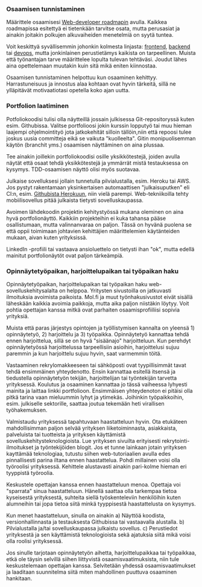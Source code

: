 ### Osaamisen tunnistaminen

Määrittele osaamisesi [Web-developer roadmapin](https://github.com/kamranahmedse/developer-roadmap) avulla. Kaikkea roadmapissa esitettyä ei tietenkään tarvitse osata, mutta perusasiat ja ainakin joitakin polkujen alkuvaiheiden menetelmiä on syytä tuntea.

Voit keskittyä syvällisemmin johonkin kolmesta linjasta: [frontend](https://github.com/kamranahmedse/developer-roadmap#-frontend-roadmap), [backend](https://github.com/kamranahmedse/developer-roadmap#-back-end-roadmap) tai [devops](https://github.com/kamranahmedse/developer-roadmap#-devops-roadmap), mutta jonkinlainen perustietämys kaikista on tarpeellinen. Muista että työnantajan tarve määrittelee lopulta tulevan tehtäväsi. Joudut lähes aina opettelemaan muutakin kuin sitä mikä eniten kiinnostaa.

Osaamisen tunnistaminen helpottuu kun osaaminen kehittyy.
Harrastuneisuus ja innostus alaa kohtaan ovat hyvin tärkeitä,
sillä ne ylläpitävät motivaatiotasi opetella koko ajan uutta.

### Portfolion laatiminen

Potfoliokoodisi tulisi olla näytteillä jossain julkisessa Git-repositoryssä kuten esim. Githubissa. Valitse portfolioosi jokin kurssin lopputyö tai muu hieman laajempi ohjelmointityö jota jatkokehität silloin tällöin,niin että repoosi tulee joskus uusia committeja eikä se vaikuta "kuolleelta". Gitin monipuolisemman käytön (branchit yms.) osaamisen näyttäminen on aina plussaa.

Tee ainakin joillekin portfoliokoodisi osille yksikkötestejä, joiden avulla näytät että osaat tehdä yksikkötestejä ja ymmärrät mistä testauksessa on kysymys. TDD-osaamisen näyttö olisi myös suotavaa.

Julkaise sovelluksesi jollain tunnetulla pilvialustalla, esim. Heroku tai AWS. Jos pystyt rakentamaan
yksinkertaisen automaattisen "julkaisuputken" eli CI:n,  esim. [Githubista Herokuun](https://devcenter.heroku.com/articles/github-integration), niin vielä parempi. Web-tekniikoilla tehty mobiilisovellus pitää julkaista tietysti sovelluskaupassa.

Avoimen lähdekoodin projektin kehitystyössä mukana oleminen on aina hyvä portfolionäyttö. Kaikkiin projekteihin ei kuka tahansa pääse osallistumaan, mutta valinnanvaraa on paljon. Tässä on hyvänä puolena se että oppii toimimaan johtavien kehittäjien määrittelemien käytänteiden mukaan, aivan kuten yrityksissä.

LinkedIn -profiili tai vastaava ansioluettelo on tietysti ihan "ok", mutta edellä mainitut portfolionäytöt ovat paljon tärkeämpiä.

### Opinnäytetyöpaikan, harjoittelupaikan tai työpaikan haku

Opinnäytetyöpaikan, harjoittelupaikan tai työpaikan haku web-sovelluskehitysalalta on helppoa. Yritysten sivustoilla on jatkuvasti ilmoituksia avoimista paikoista. Mol.fi ja muut työnhakusivustot eivät sisällä läheskään kaikkia avoimia paikkoja, mutta aika paljon niistäkin löytyy. Voit pohtia opettajan kanssa mitkä ovat parhaiten osaamisprofiiliisi sopivia yrityksiä.

Muista että paras järjestys opintojen ja työllistymisen kannalta on yleensä 1) opinnäytetyö, 2) harjoittelu ja 3) työpaikka. Opinnäytetyö kannattaa tehdä ennen harjoittelua, sillä se on hyvä "sisäänajo" harjoitteluun. Kun perehdyt opinnäytetyössä harjoittelussa tarpeellisiin asioihin, harjoittelusi sujuu paremmin ja kun harjoittelu sujuu hyvin, saat varmemmin töitä.

Vastaaminen rekrylomakkeeseen tai sähköposti ovat tyypillisimmät tavat tehdä ensimmäinen yhteydenotto. Ensin kannattaa esitellä itsensä ja tiedustella opinnäytetyön tekijän, harjoittelijan tai työntekijän tarvetta yrityksessä. Koulutus ja osaaminen kannattaa jo tässä vaiheessa lyhyesti mainita ja laittaa linkki portfolioon. Ensimmäisen yhteydenoton ei pitäisi olla pitkä tarina vaan mieluummin lyhyt ja ytimekäs. Joihinkin työpaikkoihin, esim. julkiselle sektorille, saattaa joutua tekemään heti virallisen työhakemuksen.

Valmistaudu yrityksessä tapahtuvaan haastatteluun hyvin. Ota etukäteen mahdollisimman paljon selvää yrityksen liiketoiminnasta, asiakkaista, palveluista tai tuotteista ja yrityksen käyttämistä sovelluskehitysteknologioista. Lue yrityksen sivuilta erityisesti rekrytointi-ilmoitukset ja työntekijöiden blogit. Jos et tunne lainkaan jotain yrityksen kayttämää teknologiaa, tutustu siihen web-tutoriaalien avulla edes pinnallisesti parina iltana ennen haastattelua. Pohdi millainen voisi olla työroolisi yrityksessä. Kehittele alustavasti ainakin pari-kolme hieman eri tyyppistä työroolia.

Keskustele opettajan kanssa ennen haastatteluun menoa. Opettaja voi "sparrata" sinua
haastatteluun. Hänellä saattaa olla tarkempaa tietoa kyseisestä yrityksestä, suhteita siellä työskenteleviin henkilöihin kuten alumneihin tai jopa tietoa siitä minkä tyyppisestä haastattelusta on kysymys.

Kun menet haastatteluun, sinulla on ainakin a) Näyttöä koodista, versionhallinnasta ja testauksesta Githubissa tai vastaavalla alustalla. b) Pilvialustalla ja/tai sovelluskaupassa julkaistu sovellus. c) Perustiedot yrityksestä ja sen käyttämistä teknologioista sekä ajatuksia siitä mikä voisi olla roolisi yrityksessä.

Jos sinulle tarjotaan opinnäytetyön aihetta, harjoittelupaikkaa tai työpaikkaa, etkä ole täysin
selvillä siihen liittyvistä osaamisvaatimuksista, niin tule keskustelemaan opettajan kanssa. Selvitetään yhdessä osaamisvaatimukset ja laaditaan suunnitelma siitä miten mahdollinen puuttuva osaaminen hankitaan.
